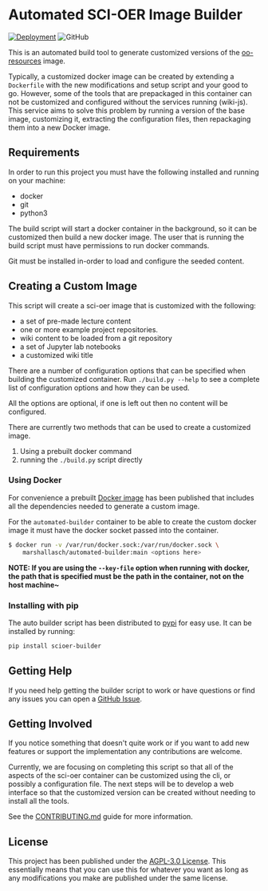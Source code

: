 # Automated SCI-OER Image Builder

[![Deployment](https://github.com/sci-oer/automated-builder/actions/workflows/deployment.yml/badge.svg)](https://github.com/sci-oer/automated-builder/actions/workflows/deployment.yml)
![GitHub](https://img.shields.io/github/license/sci-oer/automated-builder?style=plastic)


This is an automated build tool to generate customized versions of the [oo-resources](https://github.com/sci-oer/oo-resources) image.

Typically, a customized docker image can be created by extending a `Dockerfile` with the new modifications and setup script and your good to go.
However, some of the tools that are prepackaged in this container can not be customized and configured without the services running (wiki-js).
This service aims to solve this problem by running a version of the base image, customizing it, extracting the configuration files, then repackaging them into a new Docker image.

## Requirements

In order to run this project you must have the following installed and running on your machine:

- docker
- git
- python3

The build script will start a docker container in the background, so it can be customized then build a new docker image.
The user that is running the build script must have permissions to run docker commands.

Git must be installed in-order to load and configure the seeded content.

## Creating a Custom Image

This script will create a sci-oer image that is customized with the following:
- a set of pre-made lecture content
- one or more example project repositories.
- wiki content to be loaded from a git repository
- a set of Jupyter lab notebooks
- a customized wiki title

There are a number of configuration options that can be specified when building the customized container.
Run `./build.py --help` to see a complete list of configuration options and how they can be used.

All the options are optional, if one is left out then no content will be configured.

There are currently two methods that can be used to create a customized image.

1. Using a prebuilt docker command
2. running the `./build.py` script directly

### Using Docker

For convenience a prebuilt [Docker image](https://hub.docker.com/r/marshallasch/automated-builder) has been published that includes all the dependencies needed to generate a custom image.

For the `automated-builder` container to be able to create the custom docker image it must have the docker socket passed into the container.

```bash
$ docker run -v /var/run/docker.sock:/var/run/docker.sock \
    marshallasch/automated-builder:main <options here>
```


**NOTE: If you are using the `--key-file` option when running with docker, the path that is specified must be the path in the container, not on the host machine~**

### Installing with pip

The auto builder script has been distributed to [pypi](https://pypi.org/) for easy use.
It can be installed by running:
```bash
pip install scioer-builder
```

## Getting Help

If you need help getting the builder script to work or have questions or find any issues you can open a [GitHub Issue](https://github.com/sci-oer/automated-builder/issues).


## Getting Involved

If you notice something that doesn't quite work or if you want to add new features or support the implementation any contributions are welcome.

Currently, we are focusing on completing this script so that all of the aspects of the sci-oer container can be customized using the cli, or possibly a configuration file. The next steps will be to develop a web interface so that the customized version can be created without needing to install all the tools.

See the [CONTRIBUTING.md](.github/CONTRIBUTING.md) guide for more information.


## License

This project has been published under the [AGPL-3.0 License](https://github.com/sci-oer/automated-builder/blob/main/LICENSE).
This essentially means that you can use this for whatever you want as long as any modifications you make are published under the same license.


